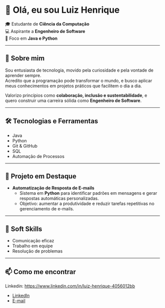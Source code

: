 # 👋 Olá, eu sou Luiz Henrique

🎓 Estudante de **Ciência da Computação**  
💻 Aspirante a **Engenheiro de Software**  
🚀 Foco em **Java e Python**  

---

## 🌟 Sobre mim
Sou entusiasta de tecnologia, movido pela curiosidade e pela vontade de aprender sempre.  
Acredito que a programação pode transformar o mundo, e busco aplicar meus conhecimentos em projetos práticos que facilitem o dia a dia.  

Valorizo princípios como **colaboração, inclusão e sustentabilidade**, e quero construir uma carreira sólida como **Engenheiro de Software**.  

---

## 🛠️ Tecnologias e Ferramentas
- Java  
- Python  
- Git & GitHub  
- SQL  
- Automação de Processos  

---

## 📌 Projeto em Destaque
- **Automatização de Resposta de E-mails**  
  - Sistema em **Python** para identificar padrões em mensagens e gerar respostas automáticas personalizadas.  
  - Objetivo: aumentar a produtividade e reduzir tarefas repetitivas no gerenciamento de e-mails.  

---

## 🤝 Soft Skills
- Comunicação eficaz  
- Trabalho em equipe  
- Resolução de problemas  

---

## 📫 Como me encontrar
Linkedin: https://www.linkedin.com/in/luiz-henrique-4056012bb
- [LinkedIn](https://linkedin.com/in/seu-usuario)  
- [E-mail](mailto:seuemail@email.com)  
